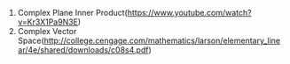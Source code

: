1. Complex Plane Inner Product(https://www.youtube.com/watch?v=Kr3X1Pa9N3E)
2. Complex Vector Space(http://college.cengage.com/mathematics/larson/elementary_linear/4e/shared/downloads/c08s4.pdf)
